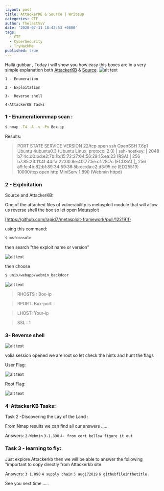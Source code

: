 ```yaml
---
layout: post
title: AttackerKB & Source | Writeup
categories: CTF
author: ThelastVvV
date: '2020-07-11 18:42:53 +0800'
tags:
  - CTF
  - CyberSecurity
  - TryHackMe
published: true
---
```


 Hallå gubbar , Today i will show you how easy this boxes are in a very simple explanation both [AttackerKB](https://tryhackme.com/room/attackerkb) &  [Source](https://tryhackme.com/room/source).
![alt text](https://thelastvvv.github.io/images/posts/1/bloggg.jpg "THM")



`1 - Enumeration`

`2 - Exploitation`

`3-  Reverse shell`

`4-AttackerKB Tasks`


### 1 - Enumerationnmap scan :

```sh
$ nmap -T4 -A -v -Pn Box-ip
```
Results:



> PORT STATE SERVICE VERSION
22/tcp open ssh OpenSSH 7.6p1 Ubuntu 4ubuntu0.3 (Ubuntu Linux; protocol 2.0)
| ssh-hostkey: 
| 2048 b7:4c:d0:bd:e2:7b:1b:15:72:27:64:56:29:15:ea:23 (RSA)
| 256 b7:85:23:11:4f:44:fa:22:00:8e:40:77:5e:cf:28:7c (ECDSA)
|_ 256 a9:fe:4b:82:bf:89:34:59:36:5b:ec:da:c2:d3:95:ce (ED25519)
10000/tcp open http MiniServ 1.890 (Webmin httpd)


### 2 - Exploitation
Source and AttackerKB:

One of the attached files of vulnerability is metasploit module that will allow us reverse shell the box so let open Metasploit


[https://github.com/rapid7/metasploit-framework/pull/12219]()


using this command:

```sh
$ msfconsole
```



then search "the exploit name or version"


![alt text](https://thelastvvv.github.io/images/posts/1/attack.png "search")


then choose 
```sh
$ unix/webapp/webmin_backdoor
```

![alt text](https://thelastvvv.github.io/images/posts/1/attavk.png "metasploit")



> RHOSTS : Box-ip

>RPORT: Box-port

>LHOST: Your-ip

>SSL : 1


### 3- Reverse shell


![alt text](https://thelastvvv.github.io/images/posts/1/reverse.png "shell")


volia session opened we are root so let check the hints and hunt the flags

User Flag:

![alt text](https://thelastvvv.github.io/images/posts/1/flag1.png "flag1")


Root Flag:


![alt text](https://thelastvvv.github.io/images/posts/1/flagroot.png "flag2")

### 4-AttackerKB Tasks:

Task 2 -Discovering the Lay of the Land :

From Nmap results we can find all our answers .....

Answers: 
`2-Webmin`
`3-1.890`
`4- from cert bellow figure it out`
### Task 3 - learning to fly:
Just explore Attackerkb then we will be able to answer the following "important to copy directly from Attackerkb site 

Answers: 
`3 1.890` 
`4 supply chain`
 `5 aug172019`
`6 githubfileinthetitle`



See you next time .....
